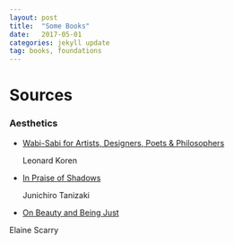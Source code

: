 ```yaml
---
layout: post
title:  "Some Books"
date:   2017-05-01
categories: jekyll update
tag: books, foundations
---
```

# Sources
### Aesthetics 
- [Wabi-Sabi for Artists, Designers, Poets & Philosophers](https://www.amazon.com/Wabi-Sabi-Artists-Designers-Poets-Philosophers/dp/0981484603)

  Leonard Koren
  
- [In Praise of Shadows](https://www.amazon.com/Praise-Shadows-Junichiro-Tanizaki/dp/0918172020)

  Junichiro Tanizaki
  
 - [On Beauty and Being Just](https://www.amazon.com/Beauty-Being-Just-Elaine-Scarry/dp/0691089590)
 
 Elaine Scarry
 
 